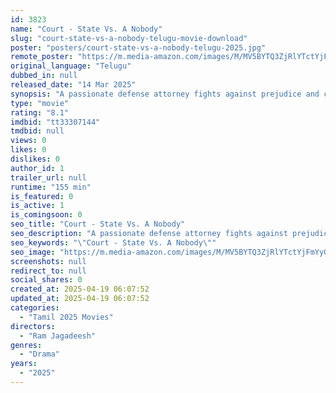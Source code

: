```yaml
---
id: 3823
name: "Court - State Vs. A Nobody"
slug: "court-state-vs-a-nobody-telugu-movie-download"
poster: "posters/court-state-vs-a-nobody-telugu-2025.jpg"
remote_poster: "https://m.media-amazon.com/images/M/MV5BYTQ3ZjRlYTctYjFmYy00YTAyLWI4MmQtMzUxMjg1ZDZmMTQ1XkEyXkFqcGc@._V1_SX300.jpg"
original_language: "Telugu"
dubbed_in: null
released_date: "14 Mar 2025"
synopsis: "A passionate defense attorney fights against prejudice and corruption in the justice system while representing a teenage client wrongly presumed guilty of a serious crime."
type: "movie"
rating: "8.1"
imdbid: "tt33307144"
tmdbid: null
views: 0
likes: 0
dislikes: 0
author_id: 1
trailer_url: null
runtime: "155 min"
is_featured: 0
is_active: 1
is_comingsoon: 0
seo_title: "Court - State Vs. A Nobody"
seo_description: "A passionate defense attorney fights against prejudice and corruption in the justice system while representing a teenage client wrongly presumed guilty of a serious crime."
seo_keywords: "\"Court - State Vs. A Nobody\""
seo_image: "https://m.media-amazon.com/images/M/MV5BYTQ3ZjRlYTctYjFmYy00YTAyLWI4MmQtMzUxMjg1ZDZmMTQ1XkEyXkFqcGc@._V1_SX300.jpg"
screenshots: null
redirect_to: null
social_shares: 0
created_at: 2025-04-19 06:07:52
updated_at: 2025-04-19 06:07:52
categories:
  - "Tamil 2025 Movies"
directors:
  - "Ram Jagadeesh"
genres:
  - "Drama"
years:
  - "2025"
---
```

